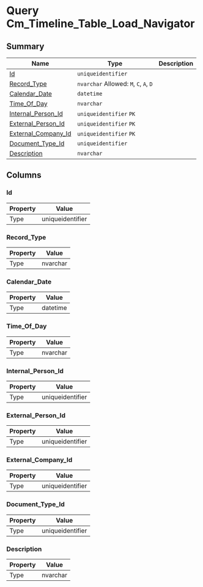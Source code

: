 # Query Cm_Timeline_Table_Load_Navigator


## Summary

| Name | Type | Description |
| - | - | --- |
|[Id](#id)|`uniqueidentifier` ||
|[Record_Type](#record_type)|`nvarchar` Allowed: `M`, `C`, `A`, `D`||
|[Calendar_Date](#calendar_date)|`datetime` ||
|[Time_Of_Day](#time_of_day)|`nvarchar` ||
|[Internal_Person_Id](#internal_person_id)|`uniqueidentifier` `PK`||
|[External_Person_Id](#external_person_id)|`uniqueidentifier` `PK`||
|[External_Company_Id](#external_company_id)|`uniqueidentifier` `PK`||
|[Document_Type_Id](#document_type_id)|`uniqueidentifier` ||
|[Description](#description)|`nvarchar` ||

## Columns

### Id

| Property | Value |
| - | - |
|Type|uniqueidentifier|

### Record_Type

| Property | Value |
| - | - |
|Type|nvarchar|

### Calendar_Date

| Property | Value |
| - | - |
|Type|datetime|

### Time_Of_Day

| Property | Value |
| - | - |
|Type|nvarchar|

### Internal_Person_Id

| Property | Value |
| - | - |
|Type|uniqueidentifier|

### External_Person_Id

| Property | Value |
| - | - |
|Type|uniqueidentifier|

### External_Company_Id

| Property | Value |
| - | - |
|Type|uniqueidentifier|

### Document_Type_Id

| Property | Value |
| - | - |
|Type|uniqueidentifier|

### Description

| Property | Value |
| - | - |
|Type|nvarchar|


